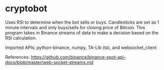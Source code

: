 # cryptobot

Uses RSI to determine when the bot sells or buys. Candlesticks are set as 1 minute intervals and only buys/sells for closing price of Bitcoin. This program takes in Binance streams of data to make a decision based on the RSI calculation. 


Imported APIs: python-binance, numpy, TA-Lib (ta), and websocket_client

References: 
https://github.com/binance/binance-spot-api-docs/blob/master/web-socket-streams.md
